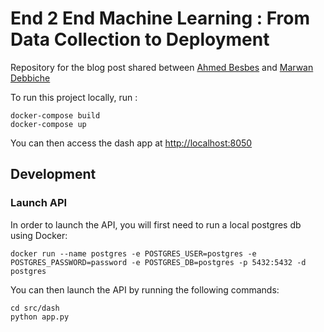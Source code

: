 # End 2 End Machine Learning : From Data Collection to Deployment

Repository for the blog post shared between [Ahmed Besbes](http://ahmedbesbes.com) and [Marwan Debbiche](http://marwandebbiche.com)

To run this project locally, run : 

```
docker-compose build
docker-compose up
```
You can then access the dash app at [http://localhost:8050](http://localhost:8050)

## Development

### Launch API

In order to launch the API, you will first need to run a local postgres db using Docker:

```
docker run --name postgres -e POSTGRES_USER=postgres -e POSTGRES_PASSWORD=password -e POSTGRES_DB=postgres -p 5432:5432 -d postgres
```

You can then launch the API by running the following commands:

```
cd src/dash
python app.py
```
